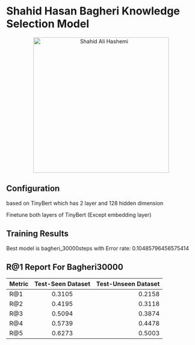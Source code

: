 # Shahid Hasan Bagheri Knowledge Selection Model

<p align="center">
<img src="https://upload.wikimedia.org/wikipedia/commons/2/26/Hassan_Baqeri.jpg" align="center"
     alt="Shahid Ali Hashemi" width="360"/>
</p>

## Configuration

based on TinyBert which has 2 layer and 128 hidden dimension

Finetune both layers of TinyBert (Except embedding layer)

## Training Results

Best model is bagheri_30000steps with Error rate: 0.10485796456575414


## R@1 Report For Bagheri30000

| Metric        | Test-Seen Dataset  | Test-Unseen Dataset  |
| ------------- |:-------------:| -----:|
| R@1           | 0.3105      | 0.2158 |
| R@2           | 0.4195      |   0.3118 |
| R@3           | 0.5094      |    0.3874 |
| R@4           | 0.5739      |    0.4478 |
| R@5           | 0.6273      |    0.5003 |
